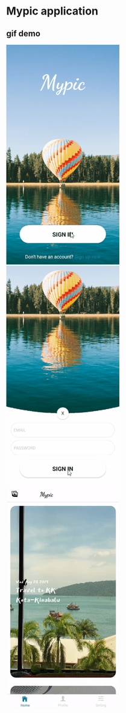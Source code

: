 # Mypic application

## gif demo
<img src="demo/login.gif" width="300" /> <img src="demo/mainpage.gif" width="300" /> <img src="demo/tab.gif" width="300" />
